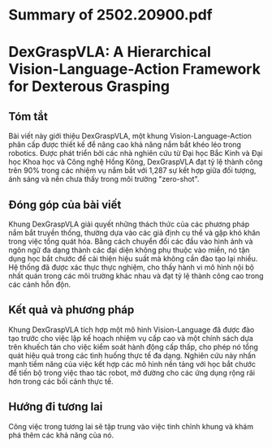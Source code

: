 # Summary of 2502.20900.pdf

# DexGraspVLA: A Hierarchical Vision-Language-Action Framework for Dexterous Grasping

## Tóm tắt
Bài viết này giới thiệu DexGraspVLA, một khung Vision-Language-Action phân cấp được thiết kế để nâng cao khả năng nắm bắt khéo léo trong robotics. Được phát triển bởi các nhà nghiên cứu từ Đại học Bắc Kinh và Đại học Khoa học và Công nghệ Hồng Kông, DexGraspVLA đạt tỷ lệ thành công trên 90% trong các nhiệm vụ nắm bắt với 1,287 sự kết hợp giữa đối tượng, ánh sáng và nền chưa thấy trong môi trường "zero-shot".

## Đóng góp của bài viết
Khung DexGraspVLA giải quyết những thách thức của các phương pháp nắm bắt truyền thống, thường dựa vào các giả định cụ thể và gặp khó khăn trong việc tổng quát hóa. Bằng cách chuyển đổi các đầu vào hình ảnh và ngôn ngữ đa dạng thành các đại diện không phụ thuộc vào miền, nó tận dụng học bắt chước để cải thiện hiệu suất mà không cần đào tạo lại nhiều. Hệ thống đã được xác thực thực nghiệm, cho thấy hành vi mô hình nội bộ nhất quán trong các môi trường khác nhau và đạt tỷ lệ thành công cao trong các cảnh hỗn độn.

## Kết quả và phương pháp
Khung DexGraspVLA tích hợp một mô hình Vision-Language đã được đào tạo trước cho việc lập kế hoạch nhiệm vụ cấp cao và một chính sách dựa trên khuếch tán cho việc kiểm soát hành động cấp thấp, cho phép nó tổng quát hiệu quả trong các tình huống thực tế đa dạng. Nghiên cứu này nhấn mạnh tiềm năng của việc kết hợp các mô hình nền tảng với học bắt chước để tiến bộ trong việc thao tác robot, mở đường cho các ứng dụng rộng rãi hơn trong các bối cảnh thực tế.

## Hướng đi tương lai
Công việc trong tương lai sẽ tập trung vào việc tinh chỉnh khung và khám phá thêm các khả năng của nó.
